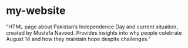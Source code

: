 # my-website
 “HTML page about Pakistan’s Independence Day and current situation, created by Mustafa Naveed. Provides insights into why people celebrate August 14 and how they maintain hope despite challenges.” 
